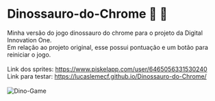 # Dinossauro-do-Chrome :cactus: :t-rex:
Minha versão do jogo dinossauro do chrome para o projeto da Digital Innovation One. </br>
Em relação ao projeto original, esse possui pontuação e um botão para reiniciar o jogo. </br> </br>
Link dos sprites: https://www.piskelapp.com/user/6465056331530240 </br>
Link para testar: https://lucaslemecf.github.io/Dinossauro-do-Chrome/ </br> </br>
![Dino-Game](https://user-images.githubusercontent.com/54031977/105115847-5ca11c00-5aa8-11eb-8f28-1d8bd9fa063d.png)
